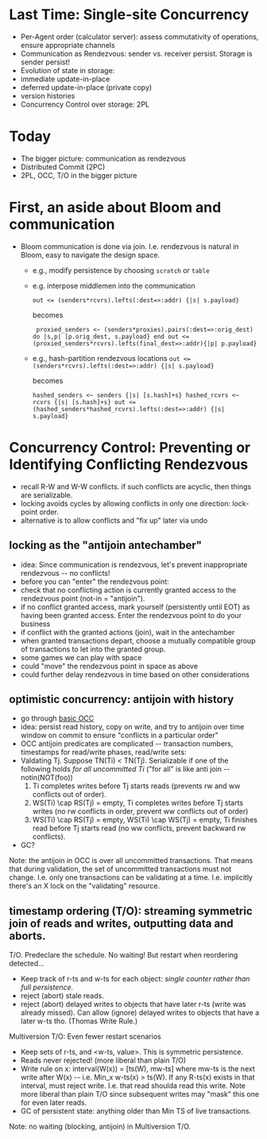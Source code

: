 # Last Time: Single-site Concurrency

* Per-Agent order (calculator server): assess commutativity of operations, ensure appropriate channels
* Communication as Rendezvous: sender vs. receiver persist.  Storage is sender persist!
* Evolution of state in storage:
 * immediate update-in-place
 * deferred update-in-place (private copy)
 * version histories
* Concurrency Control over storage: 2PL

# Today
* The bigger picture: communication as rendezvous
* Distributed Commit (2PC)
* 2PL, OCC, T/O in the bigger picture

# First, an aside about Bloom and communication
* Bloom communication is done via join.  I.e. rendezvous is natural in Bloom, easy to navigate the design space.
  * e.g., modify persistence by choosing `scratch` or `table`
  * e.g. interpose middlemen into the communication
  
      ``
      out <= (senders*rcvrs).lefts(:dest=>:addr) {|s| s.payload}
      ``

      becomes
  
      ``
      proxied_senders <~ (senders*proxies).pairs(:dest=>:orig_dest) do |s,p|
        [p.orig_dest, s.payload}
      end
      out <= (proxied_senders*rcvrs).lefts(final_dest=>:addr){|p| p.payload}``
     
  * e.g., hash-partition rendezvous locations
      ``
      out <= (senders*rcvrs).lefts(:dest=>:addr) {|s| s.payload}
      ``
      
      becomes
      
      ``
      hashed_senders <~ senders {|s| [s.hash]+s}
      hashed_rcvrs <~ rcvrs {|s| [s.hash]+s}
      out <= (hashed_senders*hashed_rcvrs).lefts(:dest=>:addr) {|s| s.payload}
      ``

# Concurrency Control: Preventing or Identifying Conflicting Rendezvous
* recall R-W and W-W conflicts.  if such conflicts are acyclic, then things are serializable.
* locking avoids cycles by allowing conflicts in only one direction: lock-point order.
* alternative is to allow conflicts and "fix up" later via undo

## locking as the "antijoin antechamber"
* idea: Since communication is rendezvous, let's prevent inappropriate rendezvous -- no conflicts!
* before you can "enter" the rendezvous point:
 * check that no conflicting action is currently granted access to the rendezvous point (not-in = "antijoin").
 * if no conflict granted access, mark yourself (persistently until EOT) as having been granted access. Enter the rendezvous point to do your business
 * if conflict with the granted actions (join), wait in the antechamber
 * when granted transactions depart, choose a mutually compatible group of transactions to let into the granted group.
* some games we can play with space
 * could "move" the rendezvous point in space as above
 * could further delay rendezvous in time based on other considerations

## optimistic concurrency: antijoin with history
* go through [basic OCC](http://redbook.cs.berkeley.edu/redbook3/lec10.html)
* idea: persist read history, copy on write, and try to antijoin over time window on commit to ensure "conflicts in a particular order"
* OCC antijoin predicates are complicated -- transaction numbers, timestamps for read/write phases, read/write sets:
 * Valdating Tj.  Suppose TN(Ti) < TN(Tj).  Serializable if one of the following holds *for all uncommitted Ti* ("for all" is like anti join -- notin(NOT(foo))
   1. Ti completes writes before Tj starts reads (prevents rw and ww conflicts out of order).
   2. WS(Ti) \cap RS(Tj) = empty, Ti completes writes before Tj starts writes  (no rw conflicts in order, prevent ww conflicts out of order)
   3. WS(Ti) \cap RS(Tj) = empty, WS(Ti) \cap WS(Tj) = empty, Ti finishes read before Tj starts read (no ww conflicts, prevent backward rw conflicts).
 * GC?
 
Note: the antijoin in OCC is over all uncommitted transactions.  That means that during validation, the set of uncommitted transactions must not change. I.e. only one transactions can be validating at a time.  I.e. implicitly there's an X lock on the "validating" resource.

## timestamp ordering (T/O): streaming symmetric join of reads and writes, outputting data and aborts.
T/O.  Predeclare the schedule.  No waiting!  But restart when reordering detected...

- Keep track of r-ts and w-ts for each object: *single counter rather than full persistence.*
- reject (abort) stale reads.
- reject (abort) delayed writes to objects that have later r-ts (write was already missed).  Can allow (ignore) delayed writes to objects that have a later w-ts tho.
(Thomas Write Rule.)


Multiversion T/O: Even fewer restart scenarios

- Keep sets of r-ts, and <w-ts, value>.  This is symmetric persistence.
- Reads never rejected! (more liberal than plain T/O)
- Write rule on x: interval(W(x)) = [ts(W), mw-ts] where mw-ts is the next write after W(x) -- i.e. Min_x w-ts(x) > ts(W).  If any R-ts(x) exists in that interval, must reject write.  I.e. that read shoulda read this write.  Note more liberal than plain T/O since subsequent writes may "mask" this one for even later reads.
- GC of persistent state: anything older than Min TS of live transactions.

Note: no waiting (blocking, antijoin) in Multiversion T/O.
